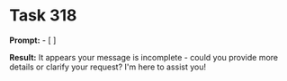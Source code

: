 # Task 318

**Prompt:** - [ ]

**Result:**
It appears your message is incomplete - could you provide more details or clarify your request? I'm here to assist you!
